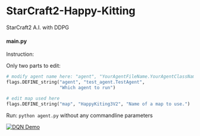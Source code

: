 # StarCraft2-Happy-Kitting
StarCraft2 A.I. with DDPG


#### main.py
Instruction:

Only two parts to edit:
```python
# modify agent name here: "agent", "YourAgentFileName.YourAgentClassName", "Description"
flags.DEFINE_string("agent", "test_agent.TestAgent",
                    "Which agent to run")

# edit map used here
flags.DEFINE_string("map", "HappyKiting3V2", "Name of a map to use.")
```
Run:
`python agent.py`
without any commandline parameters

[![DQN Demo](https://img.youtube.com/vi/Gx3hAEql9gA/0.jpg)](https://www.youtube.com/watch?v=Gx3hAEql9gA "DQN Demo")
